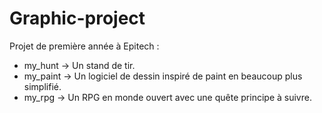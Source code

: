 # Graphic-project

Projet de première année à Epitech :
  - my_hunt -> Un stand de tir.
  - my_paint -> Un logiciel de dessin inspiré de paint en beaucoup plus simplifié.
  - my_rpg -> Un RPG en monde ouvert avec une quête principe à suivre.
